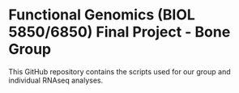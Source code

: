 # Functional Genomics (BIOL 5850/6850) Final Project - Bone Group

This GitHub repository contains the scripts used for our group and individual RNAseq analyses.
